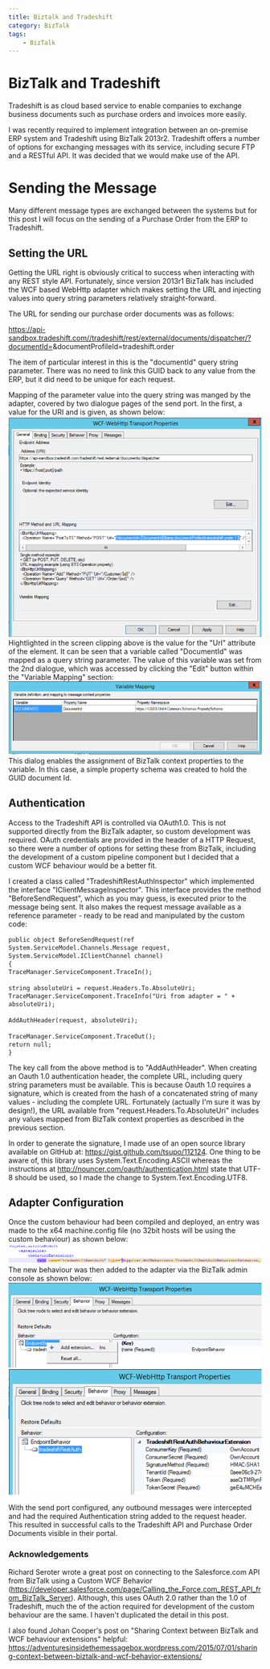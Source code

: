 ```yaml
---
title: Biztalk and Tradeshift
category: BizTalk
tags:
    - BizTalk
---
```

# BizTalk and Tradeshift
Tradeshift is as cloud based service to enable companies to exchange business documents such as purchase orders and invoices more easily.

I was recently required to implement integration between an on-premise ERP system and Tradeshift using BizTalk 2013r2. Tradeshift offers a number of options for exchanging messages with its service, including secure FTP and a RESTful API. It was decided that we would make use of the API.

# Sending the Message
Many different message types are exchanged between the systems but for this post I will focus on the sending of a Purchase Order from the ERP to Tradeshift.

## Setting the URL
Getting the URL right is obviously critical to success when interacting with any REST style API. Fortunately, since version 2013r1 BizTalk has included the WCF based WebHttp adapter which makes setting the URL and injecting values into query string parameters relatively straight-forward.

The URL for sending our purchase order documents was as follows:

https://api-sandbox.tradeshift.com//tradeshift/rest/external/documents/dispatcher/?documentId=<guidhere>&documentProfileId=tradeshift.order

The item of particular interest in this is the "documentId" query string parameter. There was no need to link this GUID back to any value from the ERP, but it did need to be unique for each request.

Mapping of the parameter value into the query string was manged by the adapter, covered by two dialogue pages of the send port. In the first, a value for the URI and <BtsHttpUrlMapping> is given, as shown below:
![Transport Properties](/images/biztalk-tradeshift/Transport-properties.png)
Hightlighted in the screen clipping above is the value for the "Url" attribute of the <Operation> element. It can be seen that a variable called "DocumentId" was mapped as a query string parameter. The value of this variable was set from the 2nd dialogue, which was accessed by clicking the "Edit" button within the "Variable Mapping" section:
![Variable Mapping](/images/biztalk-tradeshift/variable-mapping.png)
This dialog enables the assignment of BizTalk context properties to the variable. In this case, a simple property schema was created to hold the GUID document Id.
## Authentication
Access to the Tradeshift API is controlled via OAuth1.0. This is not supported directly from the BizTalk adapter, so custom development was required. OAuth credentials are provided in the header of a HTTP Request, so there were a number of options for setting these from BizTalk, including the development of a custom pipeline component but I decided that a custom WCF behaviour would be a better fit.

I created a class called "TradeshiftRestAuthInspector" which implemented the interface "IClientMessageInspector". This interface provides the method "BeforeSendRequest", which as you may guess, is executed prior to the message being sent. It also makes the request message available as a reference parameter - ready to be read and manipulated by the custom code:

    public object BeforeSendRequest(ref System.ServiceModel.Channels.Message request, System.ServiceModel.IClientChannel channel)
    {
    TraceManager.ServiceComponent.TraceIn();
    
    string absoluteUri = request.Headers.To.AbsoluteUri;
    TraceManager.ServiceComponent.TraceInfo("Uri from adapter = " + absoluteUri);
    
    AddAuthHeader(request, absoluteUri);
    
    TraceManager.ServiceComponent.TraceOut();
    return null;
    }
The key call from the above method is to "AddAuthHeader". When creating an Oauth 1.0 authentication header, the complete URL, including query string parameters must be available. This is because Oauth 1.0 requires a signature, which is created from the hash of a concatenated string of many values - including the complete URL. Fortunately (actually I'm sure it was by design!), the URL available from "request.Headers.To.AbsoluteUri" includes any values mapped from BizTalk context properties as described in the previous section.

In order to generate the signature, I made use of an open source library available on GitHub at: https://gist.github.com/tsupo/112124. One thing to be aware of, this library uses System.Text.Encoding.ASCII whereas the instructions at http://nouncer.com/oauth/authentication.html state that UTF-8 should be used, so I made the change to System.Text.Encoding.UTF8.

## Adapter Configuration
Once the custom behaviour had been compiled and deployed, an entry was made to the x64 machine.config file (no 32bit hosts will be using the custom behaviour) as shown below:
![Machine Config](/images/biztalk-tradeshift/machine-config.png)
The new behaviour was then added to the adapter via the BizTalk admin console as shown below:
![TP1](/images/biztalk-tradeshift/tp1.png)
![TP2](/images/biztalk-tradeshift/tp2.png)

With the send port configured, any outbound messages were intercepted and had the required Authentication string added to the request header. This resulted in successful calls to the Tradeshift API and Purchase Order Documents visible in their portal.

### Acknowledgements
Richard Seroter wrote a great post on connecting to the Salesforce.com API from BizTalk using a Custom WCF Behavior (https://developer.salesforce.com/page/Calling_the_Force.com_REST_API_from_BizTalk_Server). Although, this uses OAuth 2.0 rather than the 1.0 of Tradeshift, much the of the action required for development of the custom behaviour are the same. I haven't duplicated the detail in this post.

I also found Johan Cooper's post on "Sharing Context between BizTalk and WCF behaviour extensions" helpful: https://adventuresinsidethemessagebox.wordpress.com/2015/07/01/sharing-context-between-biztalk-and-wcf-behavior-extensions/




